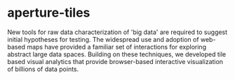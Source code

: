 aperture-tiles
==============

New tools for raw data characterization of 'big data' are required to suggest initial hypotheses for testing. The widespread use and adoption of web-based maps have provided a familiar set of interactions for exploring abstract large data spaces. Building on these techniques, we developed tile based visual analytics that provide browser-based interactive visualization of billions of data points.
